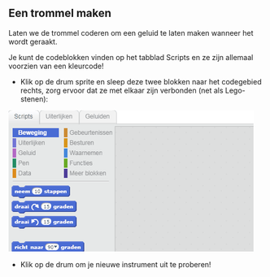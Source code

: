 ## Een trommel maken

Laten we de trommel coderen om een ​​geluid te laten maken wanneer het wordt geraakt.

Je kunt de codeblokken vinden op het tabblad Scripts en ze zijn allemaal voorzien van een kleurcode!

+ Klik op de drum sprite en sleep deze twee blokken naar het codegebied rechts, zorg ervoor dat ze met elkaar zijn verbonden (net als Lego-stenen):

![screenshot](images/connect-block.gif)

+ Klik op de drum om je nieuwe instrument uit te proberen!